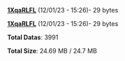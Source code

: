 [**1XqaRLFL**](/data/1XqaRLFL.txt) (12/01/23 - 15:26)- 29 bytes

[**1XqaRLFL**](/data/1XqaRLFL.txt) (12/01/23 - 15:26)- 29 bytes

**Total Datas**: 3991

**Total Size**: 24.69 MB / 24.7 MB